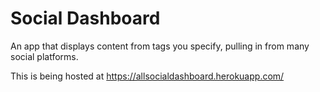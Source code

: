 # Social Dashboard

An app that displays content from tags you specify, pulling in from many social platforms.

This is being hosted at https://allsocialdashboard.herokuapp.com/

